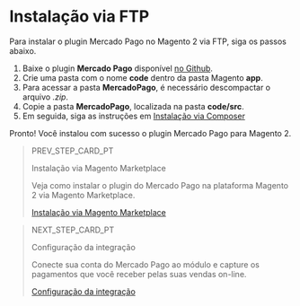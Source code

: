 # Instalação via FTP

Para instalar o plugin Mercado Pago no Magento 2 via FTP, siga os passos abaixo.

1. Baixe o plugin **Mercado Pago** disponível [no Github](https://github.com/mercadopago/cart-magento2).
2. Crie uma pasta com o nome **code** dentro da pasta Magento **app**.
3. Para acessar a pasta **MercadoPago**, é necessário descompactar o arquivo *.zip*.
4. Copie a pasta **MercadoPago**, localizada na pasta **code/src**.
5. Em seguida, siga as instruções em [Instalação via Composer](/developers/pt/guides/magento-two/installation/composer)

Pronto! Você instalou com sucesso o plugin Mercado Pago para Magento 2.

> PREV_STEP_CARD_PT
>
> Instalação via Magento Marketplace
>
> Veja como instalar o plugin do Mercado Pago na plataforma Magento 2 via Magento Marketplace.
>
> [Instalação via Magento Marketplace](/developers/pt/docs/magento-two/installation/magento-marketplace)

> NEXT_STEP_CARD_PT
>
> Configuração da integração
>
> Conecte sua conta do Mercado Pago ao módulo e capture os pagamentos que você receber pelas suas vendas on-line.
>
> [Configuração da integração](/developers/pt/docs/magento-two/integration-configuration)